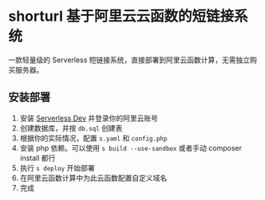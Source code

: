# shorturl 基于阿里云云函数的短链接系统

一款轻量级的 Serverless 短链接系统，直接部署到阿里云函数计算，无需独立购买服务器。

## 安装部署

1. 安装 [Serverless Dev](https://serverless-devs.com) 并登录你的阿里云账号
2. 创建数据库，并按 `db.sql` 创建表
3. 根据你的实际情况，配置 `s.yaml` 和 `config.php`
4. 安装 php 依赖。可以使用 `s build --use-sandbox` 或者手动 composer install 都行
5. 执行 `s deploy` 开始部署
6. 在阿里云函数计算中为此云函数配置自定义域名
7. 完成
